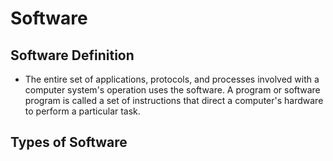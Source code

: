 # Software 

## Software Definition

- The entire set of applications, protocols, and processes involved with a computer system's operation uses the software. A program or software program is called a set of instructions that direct a computer's hardware to perform a particular task.


## Types of Software
